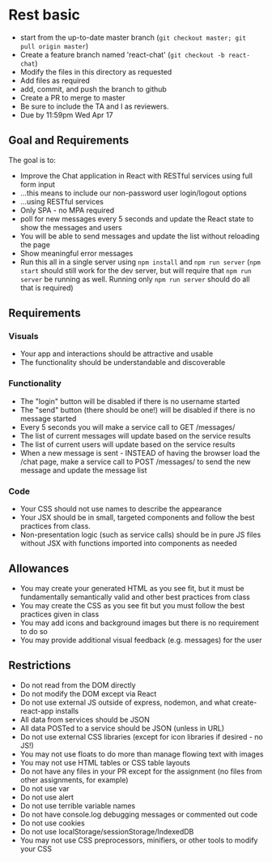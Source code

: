 # Rest basic

* start from the up-to-date master branch (`git checkout master; git pull origin master`)
* Create a feature branch named 'react-chat' (`git checkout -b react-chat`)
* Modify the files in this directory as requested
* Add files as required
* add, commit, and push the branch to github
* Create a PR to merge to master
* Be sure to include the TA and I as reviewers.  
* Due by 11:59pm Wed Apr 17

## Goal and Requirements

The goal is to:
* Improve the Chat application in React with RESTful services using full form input 
* ...this means to include our non-password user login/logout options
* ...using RESTful services
* Only SPA - no MPA required
* poll for new messages every 5 seconds and update the React state to show the messages and users
* You will be able to send messages and update the list without reloading the page
* Show meaningful error messages
* Run this all in a single server using `npm install` and `npm run server` (`npm start` should still work for the dev server, but will require that `npm run server` be running as well.  Running only `npm run server` should do all that is required)

## Requirements

### Visuals

* Your app and interactions should be attractive and usable
* The functionality should be understandable and discoverable

### Functionality
* The "login" button will be disabled if there is no username started
* The "send" button (there should be one!) will be disabled if there is no message started
* Every 5 seconds you will make a service call to GET /messages/
* The list of current messages will update based on the service results
* The list of current users will update based on the service results
* When a new message is sent - INSTEAD of having the browser load the /chat page, make a service call to POST /messages/ to send the new message and update the message list

### Code
* Your CSS should not use names to describe the appearance
* Your JSX should be in small, targeted components and follow the best practices from class.
* Non-presentation logic (such as service calls) should be in pure JS files without JSX with functions imported into components as needed

## Allowances
* You may create your generated HTML as you see fit, but it must be fundamentally semantically valid and other best practices from class
* You may create the CSS as you see fit but you must follow the best practices given in class
* You may add icons and background images but there is no requirement to do so
* You may provide additional visual feedback (e.g. messages) for the user

## Restrictions
* Do not read from the DOM directly
* Do not modify the DOM except via React
* Do not use external JS outside of express, nodemon, and what create-react-app installs
* All data from services should be JSON
* All data POSTed to a service should be JSON (unless in URL)
* Do not use external CSS libraries (except for icon libraries if desired - no JS!)
* You may not use floats to do more than manage flowing text with images
* You may not use HTML tables or CSS table layouts
* Do not have any files in your PR except for the assignment (no files from other assignments, for example)
* Do not use var
* Do not use alert
* Do not use terrible variable names
* Do not have console.log debugging messages or commented out code
* Do not use cookies
* Do not use localStorage/sessionStorage/IndexedDB
* You may not use CSS preprocessors, minifiers, or other tools to modify your CSS
